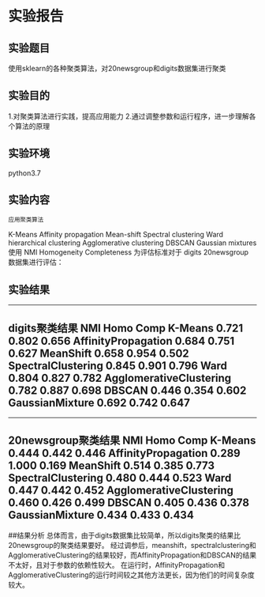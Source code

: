 # 实验报告

## 实验题目
使用sklearn的各种聚类算法，对20newsgroup和digits数据集进行聚类
## 实验目的
1.对聚类算法进行实践，提高应用能力
2.通过调整参数和运行程序，进一步理解各个算法的原理
## 实验环境
python3.7
## 实验内容
    应用聚类算法
K-Means
Affinity propagation
Mean-shift
Spectral clustering
Ward hierarchical clustering
Agglomerative clustering
DBSCAN
Gaussian mixtures
    使用
NMI
Homogeneity
Completeness
    为评估标准对于
digits
20newsgroup
    数据集进行评估：


## 实验结果
--------------------------------------------------
digits聚类结果
                         	NMI  	Homo 	Comp
K-Means                  	0.721	0.802	0.656
AffinityPropagation      	0.684	0.751	0.627
MeanShift                	0.658	0.954	0.502
SpectralClustering       	0.845	0.901	0.796
Ward                     	0.804	0.827	0.782
AgglomerativeClustering  	0.782	0.887	0.698
DBSCAN                   	0.446	0.354	0.602
GaussianMixture          	0.692	0.742	0.647
--------------------------------------------------

--------------------------------------------------
20newsgroup聚类结果
                    	NMI  	Homo 	Comp
K-Means             	0.444	0.442	0.446
AffinityPropagation 	0.289	1.000	0.169
MeanShift           	0.514	0.385	0.773
SpectralClustering  	0.480	0.444	0.523
Ward                	0.447	0.442	0.452
AgglomerativeClustering	0.460	0.426	0.499
DBSCAN              	0.405	0.436	0.378
GaussianMixture     	0.434	0.433	0.434
--------------------------------------------------
##结果分析
总体而言，由于digits数据集比较简单，所以digits聚类的结果比20newsgroup的聚类结果要好。
经过调参后，meanshift，spectralclustering和AgglomerativeClustering的结果较好，而AffinityPropagation和DBSCAN的结果不太好，且对于参数的依赖性较大。
在运行时，AffinityPropagation和AgglomerativeClustering的运行时间较之其他方法更长，因为他们的时间复杂度较大。